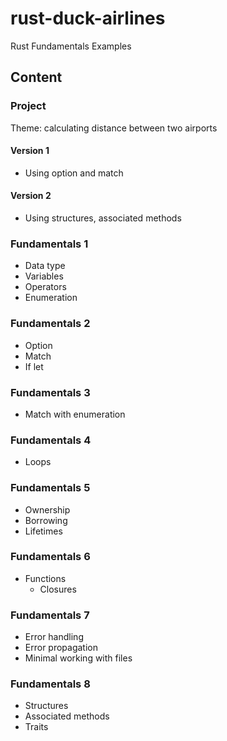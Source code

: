 # rust-duck-airlines
Rust Fundamentals Examples

## Content
### Project 
Theme: calculating distance between two airports
#### Version 1
* Using option and match
#### Version 2
* Using structures, associated methods

### Fundamentals 1
* Data type
* Variables
* Operators
* Enumeration

### Fundamentals 2
* Option
* Match
* If let

### Fundamentals 3
* Match with enumeration

### Fundamentals 4
* Loops

### Fundamentals 5
* Ownership
* Borrowing
* Lifetimes

### Fundamentals 6
* Functions
  * Closures

### Fundamentals 7
* Error handling
* Error propagation
* Minimal working with files

### Fundamentals 8
* Structures
* Associated methods
* Traits